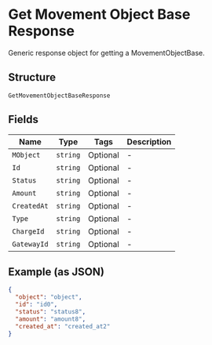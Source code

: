 
# Get Movement Object Base Response

Generic response object for getting a MovementObjectBase.

## Structure

`GetMovementObjectBaseResponse`

## Fields

| Name | Type | Tags | Description |
|  --- | --- | --- | --- |
| `MObject` | `string` | Optional | - |
| `Id` | `string` | Optional | - |
| `Status` | `string` | Optional | - |
| `Amount` | `string` | Optional | - |
| `CreatedAt` | `string` | Optional | - |
| `Type` | `string` | Optional | - |
| `ChargeId` | `string` | Optional | - |
| `GatewayId` | `string` | Optional | - |

## Example (as JSON)

```json
{
  "object": "object",
  "id": "id0",
  "status": "status8",
  "amount": "amount8",
  "created_at": "created_at2"
}
```

